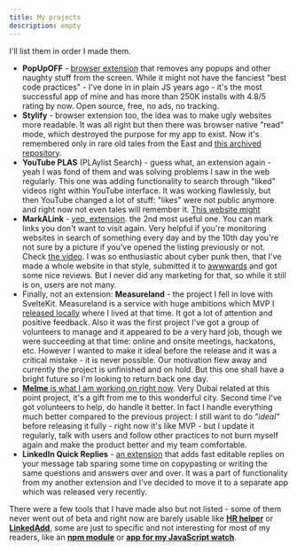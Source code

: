 ```yaml
---
title: My projects
description: empty
---
```


I'll list them in order I made them.

- **PopUpOFF** - [browser extension](https://chrome.google.com/webstore/detail/popupoff-popup-and-overla/ifnkdbpmgkdbfklnbfidaackdenlmhgh) that removes any popups and other naughty stuff from the screen. While it might not have the fanciest "best code practices" - I've done in in plain JS years ago - it's the most successful app of mine and has more than 250K installs with 4.8/5 rating by now. Open source, free, no ads, no tracking.
- **Stylify** - browser extension too, the idea was to make ugly websites more readable. It was all right but then there was browser native "read" mode, which destroyed the purpose for my app to exist. Now it's remembered only in rare old tales from the East and [this archived repository](https://github.com/RomanistHere/StyLIFy).
- **YouTube PLAS** (PLAylist Search) - guess what, an extension again - yeah I was fond of them and was solving problems I saw in the web regularly. This one was adding functionality to search through "liked" videos right within YouTube interface. It was working flawlessly, but then YouTube changed a lot of stuff: "likes" were not public anymore and right now not even tales will remember it. [This website might](https://romanisthere.github.io/YouTube-PLAS-Website/)
- **MarkALink** - [yep, extension](https://chrome.google.com/webstore/detail/markalink/jgfjphpcldeifiifdmjpjoidkdhbcboe). the 2nd most useful one. You can mark links you don't want to visit again. Very helpful if you're monitoring websites in search of something every day and by the 10th day you're not sure by a picture if you've opened the listing previously or not. Check [the video](https://www.youtube.com/watch?v=tY6F0NffauI). I was so enthusiastic about cyber punk then, that I've made a whole website in that style, submitted it to [awwwards](https://www.awwwards.com/sites/markalink) and got some nice reviews. But I never did any marketing for that, so while it still is on, users are not many.
- Finally, not an extension: **Measureland** - the project I fell in love with SvelteKit. Measureland is a service with huge ambitions which MVP I [released locally](https://github.com/RomanistHere/Measureland) where I lived at that time. It got a lot of attention and positive feedback. Also it was the first project I've got a group of volunteers to manage and it appeared to be a very hard job, though we were succeeding at that time: online and onsite meetings, hackatons, etc. However I wanted to make it ideal before the release and it was a critical mistake - it is never possible. Our motivation flew away and currently the project is unfinished and on hold. But this one shall have a bright future so I'm looking to return back one day.
- [**Melme** is what I am working on right now](https://melme.io/). Very Dubai related at this point project, it's a gift from me to this wonderful city. Second time I've got volunteers to help, do handle it better. In fact I handle everything much better compared to the previous project: I still want to do _"ideal"_ before releasing it fully - right now it's like MVP - but I update it regularly, talk with users and follow other practices to not burn myself again and make the product better and my team comfortable.
- **LinkedIn Quick Replies** - [an extension](https://chrome.google.com/webstore/detail/linkedin-quick-replies/pfgcpffbebicalfmjajbmacnfopgobom?hl=en-GB&authuser=0) that adds fast editable replies on your message tab sparing some time on copypasting or writing the same questions and answers over and over. It was a part of functionality from my another extension and I've decided to move it to a separate app which was released very recently.

There were a few tools that I have made also but not listed - some of them never went out of beta and right now are barely usable like [**HR helper**](https://chrome.google.com/webstore/detail/hr-helper/legoehlgnimpdcopbolhlgcfhanhmckh?hl=en-GB&authuser=0) or [**LinkedAdd**](https://chrome.google.com/webstore/detail/linkedadd-add-people-auto/beafgeiopjehkondbenpkhipailboiam?hl=en-GB&authuser=0), some are just to specific and not interesting for most of my readers, like an [**npm module**](https://www.npmjs.com/package/preact-tilt) or  [**app for my JavaScript watch**](https://github.com/espruino/BangleApps/pull/1106).